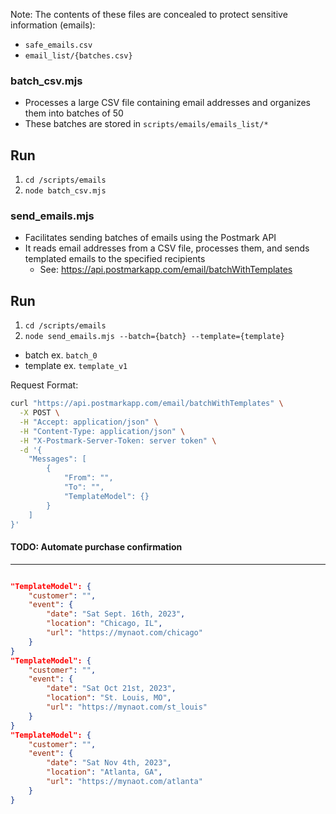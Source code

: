 Note: The contents of these files are concealed to protect sensitive information (emails):
 - `safe_emails.csv`
 - `email_list/{batches.csv}`
 
### batch_csv.mjs
 - Processes a large CSV file containing email addresses and organizes them into batches of 50
 - These batches are stored in `scripts/emails/emails_list/*`

Run
---
1. `cd /scripts/emails`
2. `node batch_csv.mjs`

### send_emails.mjs
 - Facilitates sending batches of emails using the Postmark API
 - It reads email addresses from a CSV file, processes them, and sends templated emails to the specified recipients
   - See: https://api.postmarkapp.com/email/batchWithTemplates

Run
---
1. `cd /scripts/emails`
2. `node send_emails.mjs --batch={batch} --template={template}`
  - batch ex. `batch_0`
  - template ex. `template_v1`

Request Format:
```bash
curl "https://api.postmarkapp.com/email/batchWithTemplates" \
  -X POST \
  -H "Accept: application/json" \
  -H "Content-Type: application/json" \
  -H "X-Postmark-Server-Token: server token" \
  -d '{
    "Messages": [
        {
            "From": "",
            "To": "",
            "TemplateModel": {}
        }
    ]
}'
```


#### TODO: Automate purchase confirmation
---

```json

"TemplateModel": {
    "customer": "",
    "event": {
        "date": "Sat Sept. 16th, 2023",
        "location": "Chicago, IL",
        "url": "https://mynaot.com/chicago"
    }
}
"TemplateModel": {
    "customer": "",
    "event": {
        "date": "Sat Oct 21st, 2023",
        "location": "St. Louis, MO",
        "url": "https://mynaot.com/st_louis"
    }
}
"TemplateModel": {
    "customer": "",
    "event": {
        "date": "Sat Nov 4th, 2023",
        "location": "Atlanta, GA",
        "url": "https://mynaot.com/atlanta"
    }
}
```
